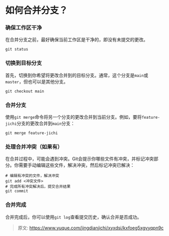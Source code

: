 # 如何合并分支？

### 确保工作区干净
在合并分支之前，最好确保当前工作区是干净的，即没有未提交的更改。

```plain
git status
```

### 切换到目标分支
首先，切换到你希望将更改合并到的目标分支。通常，这个分支是`main`或`master`，但也可以是其他分支。

```plain
git checkout main
```

### 合并分支
使用`git merge`命令将另一个分支的更改合并到当前分支。例如，要将`feature-jichi`分支的更改合并到`main`分支：

```plain
git merge feature-jichi
```

### 处理合并冲突（如果有）
在合并过程中，可能会遇到冲突。Git会提示你哪些文件有冲突，并标记冲突部分。你需要手动编辑这些文件，解决冲突，然后标记冲突已解决：

```plain
# 编辑有冲突的文件，解决冲突
git add <冲突文件>
# 完成所有冲突解决后，提交合并结果
git commit
```

### 合并完成
合并完成后，你可以使用`git log`查看提交历史，确认合并是否成功。



> 原文: <https://www.yuque.com/jingdianjichi/xyxdsi/kxfoeg5xgvyqpn9c>